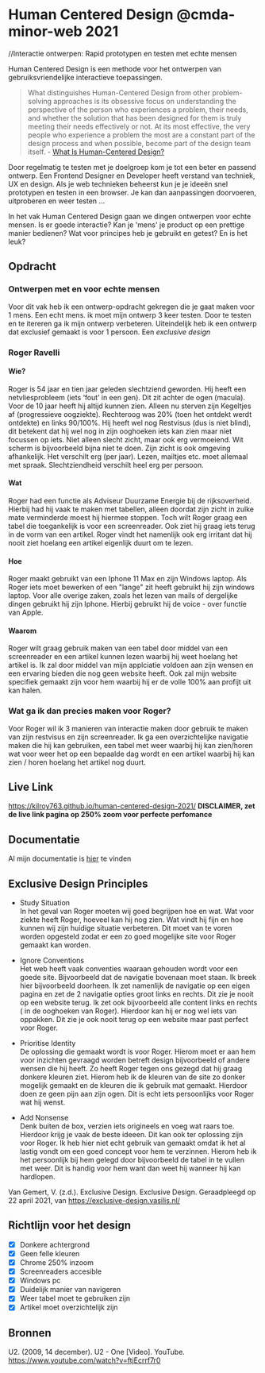 

# Human Centered Design @cmda-minor-web 2021
//Interactie ontwerpen: Rapid prototypen en testen met echte mensen

Human Centered Design is een  methode voor het ontwerpen van gebruiksvriendelijke interactieve toepassingen. 

> What distinguishes Human-Centered Design from other problem-solving approaches is its obsessive focus on understanding the perspective of the person who experiences a problem, their needs, and whether the solution that has been designed for them is truly meeting their needs effectively or not. At its most effective, the very people who experience a problem the most are a constant part of the design process and when possible, become part of the design team itself. - [What Is Human-Centered Design?](https://medium.com/dc-design/what-is-human-centered-design-6711c09e2779)

Door regelmatig te testen met je doelgroep kom je tot een beter en passend ontwerp. Een Frontend Designer en Developer heeft verstand van techniek, UX en design. Als je web technieken beheerst kun je je ideeën snel prototypen en testen in een browser. Je kan dan aanpassingen doorvoeren, uitproberen en weer testen ...

In het vak Human Centered Design gaan we dingen ontwerpen voor echte mensen. Is er goede interactie? Kan je 'mens' je product op een prettige manier bedienen? Wat voor principes heb je gebruikt en getest? En is het leuk?


## Opdracht

### Ontwerpen met en voor echte mensen

Voor dit vak heb ik een ontwerp-opdracht gekregen die je gaat maken voor 1 mens. Een echt mens. ik moet mijn ontwerp 3 keer testen. Door te testen en te itereren ga ik mijn ontwerp verbeteren. Uiteindelijk heb ik een ontwerp dat exclusief gemaakt is voor 1 persoon. Een _exclusive design_ 

### Roger Ravelli
#### Wie?
Roger is 54 jaar en tien jaar geleden slechtziend geworden. Hij heeft een netvliesprobleem (iets ‘fout’ in een gen). Dit zit achter de ogen (macula). Voor de 10 jaar heeft hij altijd kunnen zien. Alleen nu sterven zijn Kegeltjes af (progressieve oogziekte). Rechteroog was 20% (toen het ontdekt werdt ontdekte) en links 90/100%. Hij heeft wel nog Restvisus (dus is niet blind), dit betekent dat hij wel nog in zijn ooghoeken iets kan zien maar niet focussen op iets. Niet alleen slecht zicht, maar ook erg vermoeiend. Wit scherm is bijvoorbeeld bijna niet te doen. Zijn zicht is ook omgeving afhankelijk. Het verschilt erg (per jaar). Lezen, mailtjes etc. moet allemaal met spraak. Slechtziendheid verschilt heel erg per persoon.

#### Wat
Roger had een functie als Adviseur Duurzame Energie bij de rijksoverheid. Hierbij had hij vaak te maken met tabellen, alleen doordat zijn zicht in zulke mate verminderde moest hij hiermee stoppen. Toch wilt Roger graag een tabel die toegankelijk is voor een screenreader. Ook ziet hij graag iets terug in de vorm van een artikel. Roger vindt het namenlijk ook erg irritant dat hij nooit ziet hoelang een artikel eigenlijk duurt om te lezen. 

#### Hoe
Roger maakt gebruikt van een Iphone 11 Max en zijn Windows laptop. Als Roger iets moet bewerken of een "lange" zit heeft gebruikt hij zijn windows laptop. Voor alle overige zaken, zoals het lezen van mails of dergelijke dingen gebruikt hij zijn Iphone. Hierbij gebruikt hij de voice - over functie van Apple.

#### Waarom
Roger wilt graag gebruik maken van een tabel door middel van een screenreader en een artikel kunnen lezen waarbij hij weet hoelang het artikel is. Ik zal door middel van mijn applciatie voldoen aan zijn wensen en een ervaring bieden die nog geen website heeft. Ook zal mijn website specifiek gemaakt zijn voor hem waarbij hij er de volle 100% aan profijt uit kan halen.

### Wat ga ik dan precies maken voor Roger?
Voor Roger wil ik 3 manieren van interactie maken door gebruik te maken van zijn restvisus en zijn screenreader. Ik ga een overzichtelijke navigatie maken die hij kan gebruiken, een tabel met weer waarbij hij kan zien/horen wat voor weer het op een bepaalde dag wordt en een artikel waarbij hij kan zien / horen hoelang het artikel nog duurt.


## Live Link
https://kilroy763.github.io/human-centered-design-2021/
**DISCLAIMER, zet de live link pagina op 250% zoom voor perfecte perfomance**

## Documentatie
Al mijn documentatie is [hier](https://github.com/kilroy763/human-centered-design-2021/wiki/Human-Centered-Design---Roger) te vinden

## Exclusive Design Principles
* Study Situation  
In het geval van Roger moeten wij goed begrijpen hoe en wat. Wat voor ziekte heeft Roger, hoeveel kan hij nog zien. Wat vindt hij fijn en hoe kunnen wij zijn huidige situatie verbeteren. Dit moet van te voren worden opgesteld zodat er een zo goed mogelijke site voor Roger gemaakt kan worden.  

* Ignore Conventions  
Het web heeft vaak conventies waaraan gehouden wordt voor een goede site. Bijvoorbeeld dat de navigatie bovenaan moet staan. Ik breek hier bijvoorbeeld doorheen. Ik zet namenlijk de navigatie op een eigen pagina en zet de 2 navigatie opties groot links en rechts. Dit zie je nooit op een website terug. Ik zet ook bijvoorbeeld alle content links en rechts ( in de ooghoeken van Roger). Hierdoor kan hij er nog wel iets van oppakken. Dit zie je ook nooit terug op een website maar past perfect voor Roger.  

* Prioritise Identity  
De oplossing die gemaakt wordt is voor Roger. Hierom moet er aan hem voor inzichten gevraagd worden betreft design bijvoorbeeld of andere wensen die hij heeft. Zo heeft Roger tegen ons gezegd dat hij graag donkere kleuren ziet. Hierom heb ik de kleuren van de site zo donker mogelijk gemaakt en de kleuren die ik gebruik mat gemaakt. Hierdoor doen ze geen pijn aan zijn ogen. Dit is echt iets persoonlijks voor Roger wat hij wenst.  

* Add Nonsense  
Denk buiten de box, verzien iets origineels en voeg wat raars toe. Hierdoor krijg je vaak de beste ideeen. Dit kan ook ter oplossing zijn voor Roger. Ik heb hier niet echt gebruik van gemaakt omdat ik het al lastig vondt om een goed concept voor hem te verzinnen. Hierom heb ik het persoonlijk bij hem gelegd door bijvoorbeeld de tabel in te vullen met weer. Dit is handig voor hem want dan weet hij wanneer hij kan hardlopen.  

Van Gemert, V. (z.d.). Exclusive Design. Exclusive Design. Geraadpleegd op 22 april 2021, van https://exclusive-design.vasilis.nl/  



## Richtlijn voor het design
- [x]  Donkere achtergrond
- [x]  Geen felle kleuren
- [x]  Chrome 250% inzoom
- [x]  Screenreaders accesible
- [x]  Windows pc 
- [x]  Duidelijk manier van navigeren
- [x]  Weer tabel moet te gebruiken zijn
- [x]  Artikel moet overzichtelijk zijn

## Bronnen
U2. (2009, 14 december). U2 - One [Video]. YouTube. https://www.youtube.com/watch?v=ftjEcrrf7r0

